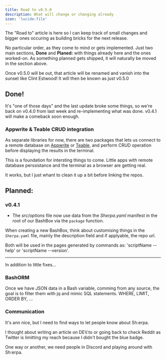 ```yaml
---
title: Road to v0.5.0
description: What will change or changing already
icon: 'lucide:file'
---
```


The "Road to" article is here so I can keep track of small changes and bigger ones occuring as building bricks for the next release. 

No particular order, as they come to mind or gets implemented. Just two main sections, **Done** and **Planed:** with things already here and the ones worked-on. As something planned gets shipped, it will naturally be moved in the section above.

Once v0.5.0 will be out, that article will be renamed and vanish into the sunset like Clint Estwood! It will then be known as just v0.5.0

## Done!

It's "one of those days" and the last update broke some things, so we're back on v0.4.0 from last week and re-implementing what was done. v0.4.1 will make a comeback soon enough.

### Appwrite & Teable CRUD integration

As separate libraries for now, there are two packages that lets us connect to a remote database on [Appwrite](https://appwrite.io/) or [Teable](https://teable.io/), and perform CRUD operation before displaying the results in the terminal.

This is a foundation for intersting things to come. Little apps with remote database perssistance and the terminal as a browser are getting real.

It works, but I just whant to clean it up a bit before linking the repos.

## Planned:

### v0.4.1

* The _src/_options__ file now use data from the _Sherpa.yaml_ manifest in the root of our BashBox via the `package` function.

When creating a new BashBox, think about customising things in the `Sherpa.yaml` file, mainly the description field and if applyable, the repo url.

Both will be used in the pages generated by commands as: 'scriptName --help' or 'scriptName --version'.

---

In addition to little fixes...

### BashORM

Once we have JSON data in a Bash variable, comming from any source, the goal is to filter them with jq and mimic SQL statements. WHERE, LIMIT, ORDER BY, ...

### Communication

It's ann nice, but I need to find ways to let people know about Sh:erpa.

I thought about writing an article on DEV.to or going back to check Reddit as Twitter is limitting my reach because I didn't bought the blue badge.

One way or another, we need people in Discord and playing around with Sh:erpa.
